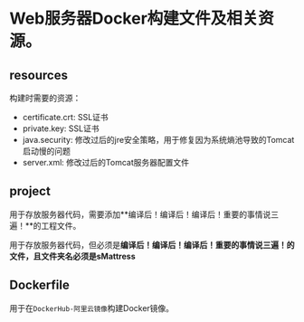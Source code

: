 # Web服务器Docker构建文件及相关资源。

## resources

构建时需要的资源：

- certificate.crt: SSL证书
- private.key: SSL证书
- java.security: 修改过后的jre安全策略，用于修复因为系统熵池导致的Tomcat启动慢的问题
- server.xml: 修改过后的Tomcat服务器配置文件

## project

用于存放服务器代码，需要添加**编译后！编译后！编译后！重要的事情说三遍！**的工程文件。

用于存放服务器代码，但必须是**编译后！编译后！编译后！**重要的事情说三遍！的文件，且文件夹名必须是**sMattress**

## Dockerfile

用于在`DockerHub-阿里云镜像`构建Docker镜像。